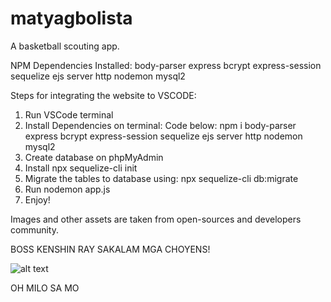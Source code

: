 # matyagbolista
A basketball scouting app.

NPM Dependencies Installed:
body-parser
express
bcrypt
express-session
sequelize
ejs
server
http
nodemon
mysql2

Steps for integrating the website to VSCODE:
1. Run VSCode terminal
2. Install Dependencies on terminal: Code below:
   npm i body-parser express bcrypt express-session sequelize ejs server http nodemon mysql2
3. Create database on phpMyAdmin
4. Install npx sequelize-cli init
5. Migrate the tables to database using: npx sequelize-cli db:migrate
6. Run nodemon app.js
7. Enjoy!


Images and other assets are taken from open-sources and developers community.


BOSS KENSHIN RAY SAKALAM MGA CHOYENS!

![alt text](https://scontent.fceb2-2.fna.fbcdn.net/v/t1.6435-9/187792881_101279725494970_4363798196902485313_n.jpg?_nc_cat=100&ccb=1-3&_nc_sid=174925&_nc_ohc=mGpWTBSIAgMAX_yITvm&_nc_ht=scontent.fceb2-2.fna&oh=6bc32cdd2e79256fe299bd3a19f8b169&oe=60E317CF)


<bold>OH MILO SA MO</bold>


